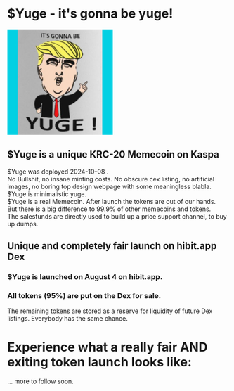 # $Yuge - it's gonna be yuge!

<img src="https://raw.githubusercontent.com/Mambo-Token/MamboLaunchPad/refs/heads/main/logos/YUGE-Logo400x.jpg" width="240" height="240">

## $Yuge is a unique KRC-20 Memecoin on Kaspa
$Yuge was deployed 2024-10-08 .  
No Bullshit, no insane minting costs. No obscure cex listing, no artificial images, no boring top design webpage with some meaningless blabla.  
$Yuge is minimalistic yuge.  
$Yuge is a real Memecoin. After launch the tokens are out of our hands.  
But there is a big difference to 99.9% of other memecoins and tokens.  
The salesfunds are directly used to build up a price support channel, to buy up dumps.  

## Unique and completely fair launch on hibit.app Dex

### $Yuge is launched on August 4 on hibit.app.  

### All tokens (95%) are put on the Dex for sale.
The remaining tokens are stored as a reserve for liquidity of future Dex listings.
Everybody has the same chance.

# Experience what a really fair AND exiting token launch looks like:


... more to follow soon.
